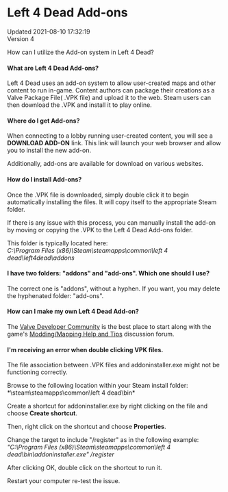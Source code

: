 # Left 4 Dead Add-ons
Updated 2021-08-10 17:32:19  
Version 4  

How can I utilize the Add-on system in Left 4 Dead?  
  
#### What are Left 4 Dead Add-ons?
Left 4 Dead uses an add-on system to allow user-created maps and other content to run in-game. Content authors can package their creations as a Valve Package File( .VPK file) and upload it to the web.  Steam users can then download the .VPK and install it to play online.  
  
#### Where do I get Add-ons?
When connecting to a lobby running user-created content, you will see a **DOWNLOAD ADD-ON** link.  This link will launch your web browser and allow you to install the new add-on.  
  
Additionally, add-ons are available for download on various websites.  
  
#### How do I install Add-ons?
Once the .VPK file is downloaded, simply double click it to begin automatically installing the files. It will copy itself to the appropriate Steam folder.  
  
If there is any issue with this process, you can manually install the add-on by moving or copying the .VPK to the Left 4 Dead Add-ons folder.  
  
This folder is typically located here:  
*C:\Program Files (x86)\Steam\steamapps\common\left 4 dead\left4dead\addons*  
  
#### I have two folders: "addons" and "add-ons". Which one should I use?
The correct one is "addons", without a hyphen. If you want, you may delete the hyphenated folder: "add-ons".  
  
#### How can I make my own Left 4 Dead Add-on?
The [Valve Developer Community](http://developer.valvesoftware.com/wiki/L4D_Campaign_Add-on_Tutorial) is the best place to start along with the game's [Modding/Mapping Help and Tips](https://steamcommunity.com/app/550/discussions/3/) discussion forum.  
  
#### I'm receiving an error when double clicking VPK files. 
The file association between .VPK files and addoninstaller.exe might not be functioning correctly.  
  
Browse to the following location within your Steam install folder:  
*\steam\steamapps\common\left 4 dead\bin\*  
  
Create a shortcut for addoninstaller.exe by right clicking on the file and choose **Create shortcut**.  
  
Then, right click on the shortcut and choose **Properties**.  
  
Change the target to include "/register" as in the following example:  
*"C:\Program Files (x86)\Steam\steamapps\common\left 4 dead\bin\addoninstaller.exe" /register*  
  
After clicking OK, double click on the shortcut to run it.  
  
Restart your computer re-test the issue.